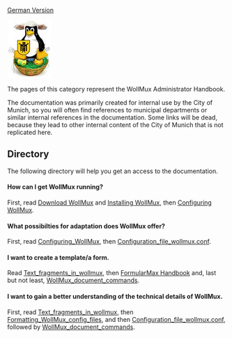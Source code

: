 [German Version](Handbuch_des_WollMux.md)

![Eierlegender WollMux](100px-Wollmux.jpg "Eierlegender WollMux")

The pages of this category represent the WollMux Administrator Handbook.

The documentation was primarily created for internal use by the City of
Munich, so you will often find references to municipal departments or
similar internal references in the documentation. Some links will be
dead, because they lead to other internal content of the City of Munich
that is not replicated here.

Directory
---------

The following directory will help you get an access to the
documentation.

#### How can I get WollMux running?

First, read [Download WollMux](Download_WollMux.md) and
[Installing WollMux](Installing_WollMux.md), then [Configuring WollMux](Configuring_WollMux.md).

#### What possibilties for adaptation does WollMux offer?

First, read [Configuring\_WollMux](Configuring_WollMux.md), then
[Configuration\_file\_wollmux.conf](Configuration_file_wollmux_conf.md).

#### I want to create a template/a form.

Read
[Text\_fragments\_in\_wollmux](Text_fragments_in_wollmux.md),
then [FormularMax Handbook](MailMerge/Seriendruck.md)
and, last but not least,
[WollMux\_document\_commands](WollMux_document_commands.md).

#### I want to gain a better understanding of the technical details of WollMux.

First, read
[Text\_fragments\_in\_wollmux](Text_fragments_in_wollmux.md),
then
[Formatting\_WollMux\_config\_files](Formatting_WollMux_config_files.md),
and then
[Configuration\_file\_wollmux.conf](Configuration_file_wollmux_conf.md),
followed by
[WollMux\_document\_commands](WollMux_document_commands.md).

